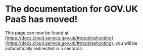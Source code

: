 # The documentation for GOV.UK PaaS has moved!
This page can now be found at [https://docs.cloud.service.gov.uk/#troubleshooting](https://docs.cloud.service.gov.uk/#troubleshooting), you will be automatically redirected in 5 seconds.